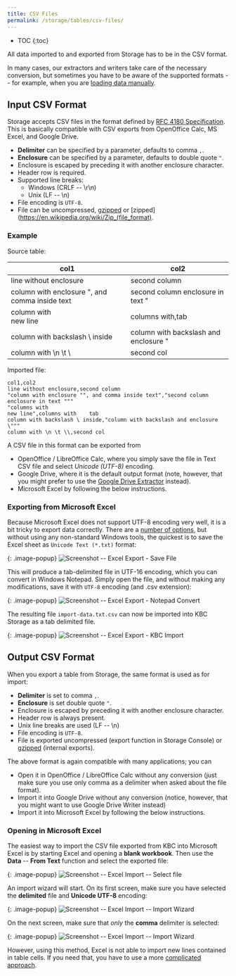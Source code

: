 ```yaml
---
title: CSV Files
permalink: /storage/tables/csv-files/
---
```


* TOC
{:toc}

All data imported to and exported from Storage has to be in the CSV format.

In many cases, our extractors and writers take care of the necessary conversion,
but sometimes you have to be aware of the supported formats -- for
example, when you are [loading data manually](/overview/tutorial/load/).

## Input CSV Format
Storage accepts CSV files in the format defined by [RFC 4180 Specification](http://tools.ietf.org/html/rfc4180).
This is basically compatible with CSV exports from OpenOffice Calc, MS Excel, and Google Drive.

- **Delimiter** can be specified by a parameter, defaults to comma `,`.
- **Enclosure** can be specified by a parameter, defaults to double quote `"`.
- Enclosure is escaped by preceding it with another enclosure character.
- Header row is required.
- Supported line breaks:
    - Windows (CRLF -- \r\n)
    - Unix (LF -- \n)
- File encoding is `UTF-8`.
- File can be uncompressed, [gzipped](http://www.gzip.org/) or [zipped](https://en.wikipedia.org/wiki/Zip_(file_format).

### Example

Source table:

| col1                                           | col2                                   |
|------------------------------------------------|----------------------------------------|
| line without enclosure                         | second column                          |
| column with enclosure ", and comma inside text | second column enclosure in text "      |
| column with <br />new line                     | columns with,tab                       |
| column with backslash \ inside                 | column with backslash and enclosure \" |
| column with \n \t \\                           | second col                             |

Imported file:

    col1,col2
    line without enclosure,second column
    "column with enclosure "", and comma inside text","second column enclosure in text """
    "columns with
    new line",columns with    tab
    column with backslash \ inside,"column with backslash and enclosure \"""
    column with \n \t \\,second col

A CSV file in this format can be exported from

- OpenOffice / LibreOffice Calc, where you simply save the file in Text CSV file and select *Unicode (UTF-8)* encoding.
- Google Drive, where it is the default output format (note, however, that you might
    prefer to use the [Google Drive Extractor](/overview/tutorial/load/googledrive/) instead).
- Microsoft Excel by following the below instructions.

### Exporting from Microsoft Excel
Because Microsoft Excel does not support UTF-8 encoding very well, it is a bit tricky to
export data correctly. There are a
[number of options](http://stackoverflow.com/questions/4221176/excel-to-csv-with-utf8-encoding),
but without using any non-standard Windows tools, the quickest is to save the Excel sheet as `Unicode Text (*.txt)`
format:

{: .image-popup}
![Screenshot -- Excel Export - Save File](/storage/tables/excel-export-1.png)

This will produce a tab-delimited file in UTF-16 encoding, which you can convert in Windows
Notepad. Simply open the file, and without making any modifications, save it with `UTF-8` encoding (and .csv extension):

{: .image-popup}
![Screenshot -- Excel Export - Notepad Convert](/storage/tables/excel-export-2.png)

The resulting file `import-data.txt.csv` can now be imported into KBC Storage as a tab delimited file.

{: .image-popup}
![Screenshot -- Excel Export - KBC Import](/storage/tables/excel-export-3.png)

## Output CSV Format
When you export a table from Storage, the same format is used as for import:

- **Delimiter** is set to comma `,`.
- **Enclosure** is set double quote `"`.
- Enclosure is escaped by preceding it with another enclosure character.
- Header row is always present.
- Unix line breaks are used (LF -- \n)
- File encoding is `UTF-8`.
- File is exported uncompressed (export function in Storage Console) or [gzipped](http://www.gzip.org/) (internal exports).

The above format is again compatible with many applications; you can

- Open it in OpenOffice / LibreOffice Calc without any conversion (just make sure you use only comma as a delimiter 
when asked about the file format).
- Import it into Google Drive without any conversion (notice, however, that you might want to
    use Google Drive Writer instead)
- Import it into Microsoft Excel by following the below instructions.

### Opening in Microsoft Excel
The easiest way to import the CSV file exported from KBC into Microsoft Excel is by starting Excel and opening 
a **blank workbook**. Then use the **Data** -- **From Text** function and select the exported file:

{: .image-popup}
![Screenshot -- Excel Import -- Select file](/storage/tables/excel-import-1.png)

An import wizard will start. On its first screen, make sure you have selected the **delimited** file
and **Unicode UTF-8** encoding:

{: .image-popup}
![Screenshot -- Excel Import -- Import Wizard](/storage/tables/excel-import-2.png)

On the next screen, make sure that *only* the **comma** delimiter is selected:

{: .image-popup}
![Screenshot -- Excel Import -- Import Wizard](/storage/tables/excel-import-3.png)

However, using this method, Excel is not able to import new lines contained in table cells. 
If you need that, you have to use a more [complicated approach](http://stackoverflow.com/questions/2668678/importing-csv-with-line-breaks-in-excel-2007).
